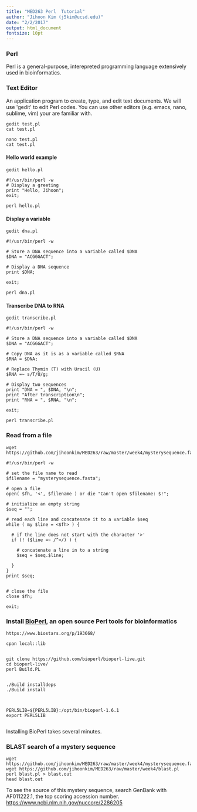 ```yaml
---
title: "MED263 Perl  Tutorial"
author: "Jihoon Kim (j5kim@ucsd.edu)"
date: "2/2/2017"
output: html_document
fontsize: 10pt
---
```



### Perl 

Perl is a general-purpose, interepreted programming language extensively
used in bioinformatics. 


### Text Editor

An application program to create, type, and edit text documents.
We will use 'gedit' to edit Perl codes.
You can use other editors (e.g. emacs, nano, sublime, vim) 
your are familiar with.

```{bash, echo = TRUE }
gedit test.pl
cat test.pl
```

```{bash, echo = TRUE }
nano test.pl
cat test.pl
```

#### Hello world example
```{bash, echo = TRUE }
gedit hello.pl
```

```{perl, echo = TRUE }
#!/usr/bin/perl -w
# Display a greeting
print "Hello, Jihoon";
exit;
```

```{bash, echo = TRUE }
perl hello.pl
```


#### Display a variable
```{bash, echo = TRUE }
gedit dna.pl
```

```{perl, echo = TRUE }
#!/usr/bin/perl -w

# Store a DNA sequence into a variable called $DNA
$DNA = "ACGGGACT";

# Display a DNA sequence
print $DNA;

exit;
```

```{bash, echo = TRUE }
perl dna.pl
```


#### Transcribe DNA to RNA
```{bash, echo = TRUE }
gedit transcribe.pl
```

```{perl, echo = TRUE }
#!/usr/bin/perl -w

# Store a DNA sequence into a variable called $DNA
$DNA = "ACGGGACT";

# Copy DNA as it is as a variable called $RNA
$RNA = $DNA;

# Replace Thymin (T) with Uracil (U)
$RNA =~ s/T/U/g;

# Display two sequences
print "DNA = ", $DNA, "\n";
print "After transcription\n";
print "RNA = ", $RNA, "\n";

exit;
```

```{bash, echo = TRUE }
perl transcribe.pl
```


### Read from a file
```{bash, echo = TRUE }
wget https://github.com/jihoonkim/MED263/raw/master/week4/mysterysequence.fasta
```

```{perl, echo = TRUE }
#!/usr/bin/perl -w

# set the file name to read
$filename = "mysterysequence.fasta";

# open a file
open( $fh, '<', $filename ) or die "Can't open $filename: $!";

# initialize an empty string
$seq = ""; 

# read each line and concatenate it to a variable $seq
while ( my $line = <$fh> ) {
  
  # if the line does not start with the character '>'
  if (! ($line =~ /^>/) ) {

    # concatenate a line in to a string
    $seq = $seq.$line;
  
  }
}
print $seq;


# close the file 
close $fh;

exit;
```

### Install [BioPerl](http://bioperl.org/), an open source Perl tools for bioinformatics
```{bash, echo = TRUE }
https://www.biostars.org/p/193668/

cpan local::lib


git clone https://github.com/bioperl/bioperl-live.git
cd bioperl-live/
perl Build.PL 


./Build installdeps
./Build install



PERL5LIB=${PERL5LIB}:/opt/bin/bioperl-1.6.1
export PERL5LIB


```
Installing BioPerl takes several minutes.

### BLAST search of a mystery sequence 
```{bash, echo = TRUE }
wget https://github.com/jihoonkim/MED263/raw/master/week4/mysterysequence.fasta
wget https://github.com/jihoonkim/MED263/raw/master/week4/blast.pl
perl blast.pl > blast.out
head blast.out
```

To see the source of this mystery sequence,
search GenBank with AF011222.1, the top scoring accession number.
https://www.ncbi.nlm.nih.gov/nuccore/2286205